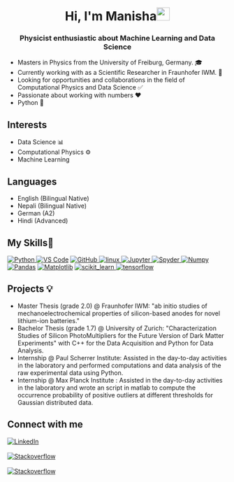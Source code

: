 
<h1 align="center">Hi, I'm Manisha<img src="https://raw.githubusercontent.com/MartinHeinz/MartinHeinz/master/wave.gif" width="30px"></h1>

<h3 align="center">Physicist enthusiastic about Machine Learning and Data Science</h3>




<p>
  
- Masters in Physics from the University of Freiburg, Germany. 🎓
- Currently working with as a Scientific Researcher in Fraunhofer IWM. 🏥
- Looking for opportunities and collaborations in the field of Computational Physics and Data Science ✅ 
- Passionate about working with numbers ❤️
- Python 💪
</p>


## **Interests**
- Data Science 📊
- Computational Physics ⚙️
- Machine Learning

## **Languages**
- English (Bilingual Native)
- Nepali (Bilingual Native)
- German (A2)
- Hindi (Advanced)

## **My Skills**🧰

<p align="left">
<a href="https://www.python.org" target="_blank"> <img src="https://img.shields.io/badge/Python-FFD43B?style=for-the-badge&logo=python&logoColor=darkgreen" alt="Python"/> </a>
<a href="https://code.visualstudio.com/" target="_blank"> <img src="https://img.shields.io/badge/Visual_Studio_Code-0078D4?style=for-the-badge&logo=visual%20studio%20code&logoColor=white" alt="VS Code"/></a>
<a href="https://github.com/" target="_blank"> <img src="https://img.shields.io/badge/GitHub-100000?style=for-the-badge&logo=github&logoColor=white" alt="GitHub"/>
<a href="https://www.linux.org/" target="_blank"> <img src="https://img.shields.io/badge/Linux-FCC624?style=for-the-badge&logo=linux&logoColor=black" alt="linux"/> </a>
<a href="https://jupyter.org/" target="_blank"> <img src="https://img.shields.io/badge/Jupyter-F37626.svg?&style=for-the-badge&logo=Jupyter&logoColor=white" alt="Jupyter"/> </a>
<a href="https://docs.anaconda.com/anaconda/user-guide/tasks/integration/spyder/#:~:text=Spyder%2C%20the%20Scientific%20Python%20Development,%2C%20debugging%2C%20and%20introspection%20features.&text=Spyder%20is%20also%20pre%2Dinstalled,which%20is%20included%20in%20Anaconda." target="_blank"> <img src="https://img.shields.io/badge/conda-342B029.svg?&style=for-the-badge&logo=anaconda&logoColor=white" alt="Spyder"/> </a>
<a href="https://numpy.org/" target="_blank"> <img src="https://img.shields.io/badge/Numpy-777BB4?style=for-the-badge&logo=numpy&logoColor=white" alt="Numpy"/></a>
<a href="https://pandas.pydata.org/" target="_blank"> <img src="https://img.shields.io/badge/Pandas-2C2D72?style=for-the-badge&logo=pandas&logoColor=white" alt="Pandas"/></a>
<a href="https://matplotlib.org/" target="_blank"> <img src="https://img.shields.io/badge/matplotlib-blue?style=for-the-badge&logo=matplotlib&logoColor=white" alt="Matplotlib"/></a>
<a href="https://scikit-learn.org/" target="_blank"> <img src="https://img.shields.io/badge/scikit_learn-F7931E?style=for-the-badge&logo=scikit-learn&logoColor=white" alt="scikit_learn"/> </a>
<a href="https://www.tensorflow.org" target="_blank"> <img src="https://img.shields.io/badge/TensorFlow-FF6F00?style=for-the-badge&logo=TensorFlow&logoColor=white" alt="tensorflow"/> </a>
  
## **Projects** 💡 
- Master Thesis (grade 2.0) @ Fraunhofer IWM: "ab initio studies of mechanoelectrochemical properties of silicon-based anodes for novel lithium-ion batteries."
- Bachelor Thesis (grade 1.7) @ University of Zurich: "Characterization Studies of Silicon PhotoMultipliers for the Future Version of Dark Matter Experiments" with C++ for the Data Acquisition and Python for Data Analysis.
- Internship @ Paul Scherrer Institute: Assisted in the day-to-day activities in the laboratory and performed computations and data analysis of the raw experimental data using Python.
- Internship @ Max Planck Institute : Assisted in the day-to-day activities in the laboratory and wrote an script in matlab to compute the occurrence probability of positive outliers at 
  different thresholds for Gaussian distributed data.    
  
## **Connect with me**

[<img align="top" alt="LinkedIn" src="https://img.shields.io/badge/LinkedIn-0077B5?style=for-the-badge&logo=linkedin&logoColor=white" />](https://www.linkedin.com/in/mnsha/)
<br><br>
[<img align="top" alt="Stackoverflow" src="https://img.shields.io/badge/-Gmail-black?logo=gmail&style=for-the-badge&logoWidth=38" />](mailto:mnsha15@gmail.com")
<br><br>
[<img align="top" alt="Stackoverflow" src="https://img.shields.io/badge/-Outlook-blue?logo=microsoft-outlook&style=for-the-badge&logoWidth=20" />](mailto:manisha.poudel@outlook.de")
<br><br>
